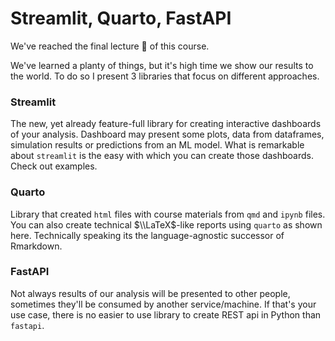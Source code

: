 # Streamlit, Quarto, FastAPI

We've reached the final lecture 🎉 of this course.

We've learned a planty of things, but it's high time we show our results to the world.
To do so I present 3 libraries that focus on different approaches.

### Streamlit

The new, yet already feature-full library for creating interactive dashboards of your analysis.
Dashboard may present some plots, data from dataframes, simulation results or predictions from an ML model.
What is remarkable about `streamlit` is the easy with which you can create those dashboards.
Check out examples.

### Quarto 

Library that created `html` files with course materials from `qmd` and `ipynb` files.
You can also create technical $\\LaTeX$-like reports using `quarto` as shown here.
Technically speaking its the language-agnostic successor of Rmarkdown.

### FastAPI

Not always results of our analysis will be presented to other people, sometimes they'll be consumed by another service/machine.
If that's your use case, there is no easier to use library to create REST api in Python than `fastapi`.
